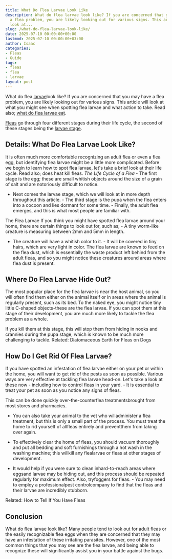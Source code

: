 ```yaml
---
title: What Do Flea Larvae Look Like
description: What do flea larvae look like? If you are concerned that you may have
  a flea problem, you are likely looking out for various signs. This article will
  look at...
slug: /what-do-flea-larvae-look-like/
date: 2025-07-10 00:00:00+00:00
lastmod: 2025-07-10 00:00:00+03:00
author: Isaac
categories:
- Fleas
- Guide
tags:
- fleas
- flea
- larvae
layout: post
---
```

What do flea [larvae](https://pestpolicy.com/what-do-flea-larvae-eat/)look like? If you are concerned that you may have a flea problem, you are likely looking out for various signs. This article will look at what you might see when spotting flea larvae and what action to take. Read also; [what do flea larvae eat](https://pestpolicy.com/what-do-flea-larvae-eat/).

[Fleas](https://pestpolicy.com/where-do-flea-larvae-live/) go through four different stages during their life cycle, the second of these stages being the [larvae stage](https://www.petmd.com/dog/parasites/6-facts-about-flea-larvae-you-need-know).

##  Details: What Do Flea Larvae Look Like?

It is often much more comfortable recognizing an adult flea or even a flea egg, but identifying flea larvae might be a little more complicated. Before we begin to learn how to spot flea larvae, let's take a brief look at their life cycle. Read also; does heat kill fleas. *The Life Cycle of a Flea* - The first stage is the egg; these are small whitish objects around the size of a grain of salt and are notoriously difficult to notice.

- Next comes the larvae stage, which we will look at in more depth throughout this article. - The third stage is the pupa when the flea enters into a cocoon and lies dormant for some time. - Finally, the adult flea emerges, and this is what most people are familiar with.

The Flea Larvae If you think you might have spotted flea larvae around your home, there are certain things to look out for, such as; - A tiny worm-like creature is measuring between 2mm and 5mm in length.

- The creature will have a whitish color to it. - It will be covered in tiny hairs, which are very light in color. The flea larvae are known to feed on the flea dust, which is essentially the waste product left behind from the adult fleas, and so you might notice these creatures around areas where flea dust is present.

##  Where Do Flea Larvae Hide Out?

The most popular place for the flea larvae is near the host animal, so you will often find them either on the animal itself or in areas where the animal is regularly present, such as its bed. To the naked eye, you might notice tiny little C-shaped objects-these are the flea larvae. If you can spot them at this stage of their development, you are much more likely to tackle the flea problem as a whole.

If you kill them at this stage, this will stop them from hiding in nooks and crannies during the pupa stage, which is known to be much more challenging to tackle. Related: Diatomaceous Earth for Fleas on Dogs

##  How Do I Get Rid Of Flea Larvae?

If you have spotted an infestation of flea larvae either on your pet or within the home, you will want to get rid of the pests as soon as possible. Various ways are very effective at tackling flea larvae head-on. Let's take a look at these now - including how to control fleas in your yard. - It is essential to treat your pet as soon as you notice any signs of fleas.

This can be done quickly over-the-counterflea treatmentsbrought from most stores and pharmacies.

- You can also take your animal to the vet who willadminister a flea treatment, but this is only a small part of the process. You must treat the home to rid yourself of allfleas entirely and preventthem from taking over again.

- To effectively clear the home of fleas, you should vacuum thoroughly and put all bedding and soft furnishings through a hot wash in the washing machine; this willkill any flealarvae or fleas at other stages of development.

- It would help if you were sure to clean inhard-to-reach areas where eggsand larvae may be hiding out, and this process should be repeated regularly for maximum effect. Also, tryfoggers for fleas. - You may need to employ a professionalpest controlcompany to find that the fleas and their larvae are incredibly stubborn.

Related: How to Tell If You Have Fleas

##  Conclusion

What do flea larvae look like? Many people tend to look out for adult fleas or the easily recognizable flea eggs when they are concerned that they may have an infestation of these irritating parasites. However, one of the most common things that you may see are the flea larvae, and being able to recognize these will significantly assist you in your battle against the bugs.
